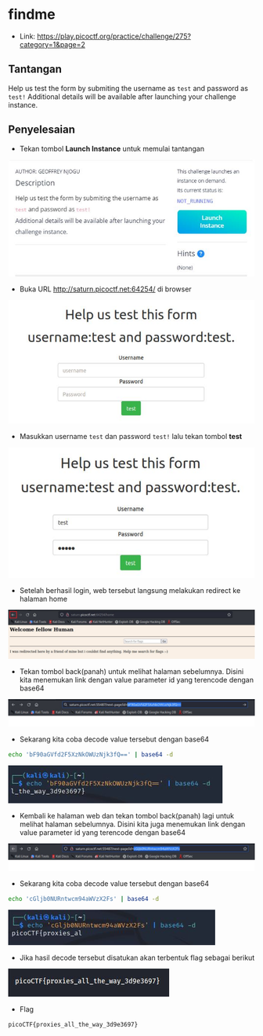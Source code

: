 # findme
- Link: https://play.picoctf.org/practice/challenge/275?category=1&page=2

## Tantangan
Help us test the form by submiting the username as `test` and password as `test!`
Additional details will be available after launching your challenge instance.

## Penyelesaian
- Tekan tombol **Launch Instance** untuk memulai tantangan

![alt text](https://github.com/rahardian-dwi-saputra/picoCTF-writeup/blob/main/Web%20Exploitations/findme/assets/findme%201.JPG)

- Buka URL http://saturn.picoctf.net:64254/ di browser

![alt text](https://github.com/rahardian-dwi-saputra/picoCTF-writeup/blob/main/Web%20Exploitations/findme/assets/findme%202.JPG)

- Masukkan username `test` dan password `test!` lalu tekan tombol **test**

![alt text](https://github.com/rahardian-dwi-saputra/picoCTF-writeup/blob/main/Web%20Exploitations/findme/assets/findme%203.JPG)

- Setelah berhasil login, web tersebut langsung melakukan redirect ke halaman home

![alt text](https://github.com/rahardian-dwi-saputra/picoCTF-writeup/blob/main/Web%20Exploitations/findme/assets/findme%204.JPG)

- Tekan tombol back(panah) untuk melihat halaman sebelumnya. Disini kita menemukan link dengan value parameter id yang terencode dengan base64

![alt text](https://github.com/rahardian-dwi-saputra/picoCTF-writeup/blob/main/Web%20Exploitations/findme/assets/findme%205.JPG)

- Sekarang kita coba decode value tersebut dengan base64
```sh
echo 'bF90aGVfd2F5XzNkOWUzNjk3fQ==' | base64 -d
```

![alt text](https://github.com/rahardian-dwi-saputra/picoCTF-writeup/blob/main/Web%20Exploitations/findme/assets/findme%206.JPG)

- Kembali ke halaman web dan tekan tombol back(panah) lagi untuk melihat halaman sebelumnya. Disini kita juga menemukan link dengan value parameter id yang terencode dengan base64

![alt text](https://github.com/rahardian-dwi-saputra/picoCTF-writeup/blob/main/Web%20Exploitations/findme/assets/findme%207.JPG)

- Sekarang kita coba decode value tersebut dengan base64
```sh
echo 'cGljb0NURntwcm94aWVzX2Fs' | base64 -d
```

![alt text](https://github.com/rahardian-dwi-saputra/picoCTF-writeup/blob/main/Web%20Exploitations/findme/assets/findme%208.JPG)

- Jika hasil decode tersebut disatukan akan terbentuk flag sebagai berikut

![alt text](https://github.com/rahardian-dwi-saputra/picoCTF-writeup/blob/main/Web%20Exploitations/findme/assets/findme%209.JPG)

- Flag
```sh
picoCTF{proxies_all_the_way_3d9e3697}
```